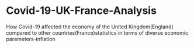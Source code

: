 # Covid-19-UK-France-Analysis
How Covid-19 affected the economy of the United Kingdom(England) compared to other countries(France)statistics in terms of diverse economic parameters-inflation
